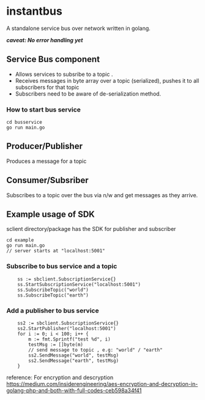 # instantbus
A standalone service bus over network written in golang.

**_caveat: No error handling yet_**

## Service Bus component
- Allows services to subsribe to a topic .
- Receives messages in byte array over a topic (serialized), pushes it to all subscribers for that topic
- Subscribers need to be aware of de-serialization method.
### How to start bus service
```
cd busservice
go run main.go
```

## Producer/Publisher
Produces a message for a topic

## Consumer/Subsriber
Subscribes to a topic over the bus via n/w and get messages as they arrive.

## Example usage of SDK
sclient directory/package has the SDK for publisher and subscriber
```
cd example
go run main.go
// server starts at "localhost:5001"
```
### Subscribe to bus service and a topic
```
	ss := sbclient.SubscriptionService{}
 	ss.StartSubscriptionService("localhost:5001")
 	ss.SubscribeTopic("world")
	ss.SubscribeTopic("earth")
```
### Add a publisher to bus service
```
  	ss2 := sbclient.SubscriptionService{}
	ss2.StartPublisher("localhost:5001")
	for i := 0; i < 100; i++ {
		m := fmt.Sprintf("test %d", i)
		testMsg := []byte(m)
        // send message to topic , e.g: "world" / "earth"
		ss2.SendMessage("world", testMsg)
		ss2.SendMessage("earth", testMsg)
	}
```
reference: For encryption and descryption https://medium.com/insiderengineering/aes-encryption-and-decryption-in-golang-php-and-both-with-full-codes-ceb598a34f41
